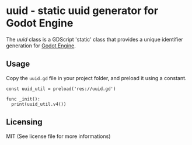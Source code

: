 uuid - static uuid generator for Godot Engine
===========================================

The *uuid* class is a GDScript 'static' class that provides a unique identifier generation for [Godot Engine](https://godotengine.org).

Usage
-----

Copy the `uuid.gd` file in your project folder, and preload it using a constant.

```gdscript
const uuid_util = preload('res://uuid.gd')

func _init():
  print(uuid_util.v4())
```

Licensing
---------

MIT (See license file for more informations)
